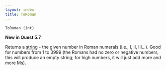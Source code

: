 ```yaml
---
layout: index
title: ToRoman
---
```


    ToRoman (int)

**New in Quest 5.7**    

Returns a [string](../types/string.html) - the given number in Roman numerals (i.e., I, II, III...). Good for numbers from 1 to 3999 (the Romans had no zero or negative numbers, this will produce an empty string; for high numbers, it will just add more and more Ms).